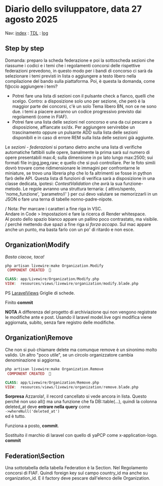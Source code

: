 # Diario dello sviluppatore, data 27 agosto 2025

Nav: [index](../index.md) : [TDL](../TDL.md) : [log](../../storage/logs/laravel.log)

## Step by step

Domanda: preparo la scheda federazione e poi la sottoscheda sezioni che riassume i codici e i temi che i regolamenti concorsi delle rispettive federazioni prevedono, in questo modo per i bandi di concorso ci sarà da selezionare i temi previsti in lista o aggiungere a testo libero nella compilazione del bando sulla piattaforma. Poi, è questa la domanda, come f@ccio aggiungere i temi?  

- Potrei fare una lista di sezioni con il pulsante check a fianco, quelli che scelgo. Contro: a disposizione solo uno per sezione, che però è la maggior parte dei concorsi, c'è un solo Tema libero BN, non ce ne sono due. i temi a piacere avranno un codice progressivo previsto dai regolamenti (come in FIAF).
- Potrei fare una lista delle sezioni nel concorso e una da cui pescare a disposizione, affiancate sx/dx. Per aggiungere servirebbe un trascinamento oppure un pulsante ADD sulla lista delle sezioni disponibili e in caso di errore REM sulla lista delle sezioni già aggiunte.

Le *sezioni - federazioni* si portano dietro anche una lista di verifiche automatiche fattibili sulle opere, banalmente la prima sarà sul numero di opere presentabili max:4; sulla dimensione in px lato lungo max:2500; sui formati file in:jpg,jpeg,raw; e quello che si può controllare. Per le foto simili dovrò trovare come ridimensionare le immagini per confrontarne le miniature, se trovo una libreria php che lo fa altrimenti se fosse in python farò delle API.
Questa lista di funzioni di verifica sarà a disposizione in una classe dedicata, ipotesi: *ContestValidation* che avrà la sua funzione-metodo. Le regole avranno una struttura ternaria: { attivo/spento, 'nome_funzione', 'parametro/i' } per cui devo valutare se memorizzarli in un JSON o fare una terna di tabelle nonno-padre-nipote.

/ Nota: Per marcare i caratteri a fine riga in VSC.  
Andare in Code > Impostazioni e fare la ricerca di Render whitespace.  
Al posto dello spazio bianco appare un pallino poco contrastato, ma visibile.  
/ perché mettendo due spazi a fine riga si *forza accapo*. Sul mac appare anche un punto, ma basta farlo con un po' di ritardo e non esce.

## Organization\Modify

*Basta ciacoe, taca!*

```php
php artisan livewire:make Organization.Modify
 COMPONENT CREATED  🤙

CLASS: app/Livewire/Organization/Modify.php
VIEW:  resources/views/livewire/organization/modify.blade.php
```

PS [LaravelViews](https://laravelviews.com) Griglie di schede.  

Finito **commit**

**NOTA** A differenza del progetto di archiviazione qui non vengono registrate
le modifiche ante e post. Usando il laravel model.live ogni modifica viene aggiornata,
subito, senza fare registro delle modifiche.

## Organization\Remove

Che non si può chiamare delete ma comunque remove è un sinonimo molto valido.
Un altro "poco utile", se un circolo organizzatore cambia denominazione
si aggiorna.

```php
php artisan livewire:make Organization.Remove
 COMPONENT CREATED  🤙

CLASS: app/Livewire/Organization/Remove.php
VIEW:  resources/views/livewire/organization/remove.blade.php
```

**Sorpresa** Azzarola!, il record cancellato si vede ancora in lista.
Questo perché non uso all() ma una funzione che fa DB::table(...),
quindi la colonna deleted_at deve **entrare nella query** come  
`->whereNull('deleted_at')`  
ed è tutto.

Funziona a posto, **commit**.

Sostituito il marchio di laravel con quello di yaPCP come x-application-logo. **commit**

## Federation\Section

Una sottotabella della tabella Federation è la Section. Nel Regolamento concorsi di FIAF. Quindi foreign key sul campo country_id ma anche su organization_id. E il factory deve pescare dall'elenco delle Organization.

```php

```